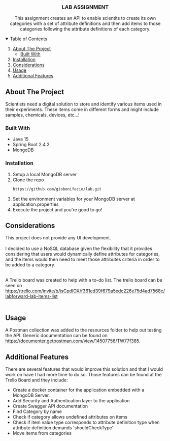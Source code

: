 <p align="center">

<h3 align="center">LAB ASSIGNMENT</h3>

  <p align="center">
This assignment creates an API to enable scientits to create its own categories with a set of attribute definitions and then add items to those categories following the attribute definitions of each category.
</p>
  

<!-- TABLE OF CONTENTS -->
<details open="open">
  <summary>Table of Contents</summary>
  <ol>
    <li>
      <a href="#about-the-project">About The Project</a>
      <ul>
        <li><a href="#built-with">Built With</a></li>
      </ul>
    </li>
    <li>
      <a href="#installation">Installation</a>
    </li>
    <li><a href="#considerations">Considerations</a></li>
    <li><a href="#usage">Usage</a></li>
    <li><a href="#Additional Features">Additional Features</a></li>
  </ol>
</details>



<!-- ABOUT THE PROJECT -->
## About The Project
Scientists need a digital solution to store and identify various items used in their experiments.
These items come in different forms and might include samples, chemicals, devices, etc...!
</br>

### Built With

* Java 15
* Spring Boot 2.4.2
* MongoDB 


### Installation

1. Setup a local MongoDB server
2. Clone the repo
   ```sh
   https://github.com/giobonifacio/lab.git
   ```
3. Set the environment variables for your MongoDB server at application.properties
4. Execute the project and you're good to go!   


<!-- Considerations -->
## Considerations
This project does not provide any UI development. </br></br>
I decided to use a NoSQL database given the flexibility that it provides 
considering that users would dynamically define attributes for categories, and the items would then need to meet those attributes criteria in order to be added to a category.
</br></br>

A Trello board was created to help with a to-do list. The trello board can be seen on https://trello.com/invite/b/isCpdIOX/f361ed39f679a5edc226e75d4ad7568c/labforward-lab-items-list </br></br>


<!-- Usage -->
## Usage
A Postman collection was added to the resources folder to help out testing the API. Generic documentation can be found on https://documenter.getpostman.com/view/14507756/TW77f385.



<!-- Additional Features -->
## Additional Features
There are several features that would improve this solution and that I would work on have I had more time to do so. Those features can be found at the Trello Board and they include:
* Create a docker container for the application embedded with a MongoDB Server.
* Add Security and Authentication layer to the application
* Create Swagger API documentation
* Find Category by name
* Check if category allows undefined attributes on items
* Check if item value type corresponds to attribute definition type when attribute definition demands 'shouldCheckType'
* Move items from categories